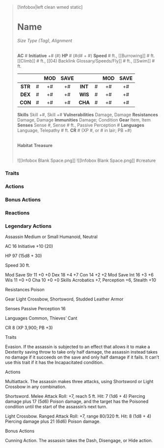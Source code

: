 > [!infobox|left clean wmed static]
> # Name
> *Size Type (Tag), Alignment*
> 
> | |
> | - |
> **AC** # **Initiative** +# (#)
> **HP** # (#d# + #)
> **Speed** # ft., [[Burrowing]] # ft. [[Climb]] # ft., [[04) Backlink Glossary/Speeds/Fly]] # ft., [[Swim]] # ft.
> 
> | | | MOD | SAVE | | | MOD | SAVE |
> | :-: | :-: | :-: | :-: | :-: | :-: | :-: | :-: |
> | **STR** | # | +# | +# | **INT** | # | +# | +# | 
> | **DEX** | # | +# | +# | **WIS** | # | +# | +# |
> | **CON** | # | +# | +# | **CHA** | # | +# | +# |
> **Skills** Skill +#, Skill +#
> **Vulnerabilities** Damage, Damage
> **Resistances** Damage, Damage
> **Immunities** Damage; Condition
> **Gear** Item, Item
> **Senses** Sense #, Sense # ft., Passive Perception #
> **Languages** Language, Telepathy # ft.
> **CR** # (XP #, or # in lair; PB +#)
>
> | |
> | - |
> **Habitat**
> **Treasure**
> 
> | |
> | - |
> ![[Infobox Blank Space.png]]
> ![[Infobox Blank Space.png]]
> #creature 


### Traits
### Actions
### Bonus Actions
### Reactions
### Legendary Actions
Assassin
Medium or Small Humanoid, Neutral

AC 16 Initiative +10 (20)

HP 97 (15d8 + 30)

Speed 30 ft.

Mod	Save
Str	11	+0	+0
Dex	18	+4	+7
Con	14	+2	+2
Mod	Save
Int	16	+3	+6
Wis	11	+0	+0
Cha	10	+0	+0
Skills Acrobatics +7, Perception +6, Stealth +10

Resistances Poison

Gear Light Crossbow, Shortsword, Studded Leather Armor

Senses Passive Perception 16

Languages Common, Thieves’ Cant

CR 8 (XP 3,900; PB +3)

Traits

Evasion. If the assassin is subjected to an effect that allows it to make a Dexterity saving throw to take only half damage, the assassin instead takes no damage if it succeeds on the save and only half damage if it fails. It can’t use this trait if it has the Incapacitated condition.

Actions

Multiattack. The assassin makes three attacks, using Shortsword or Light Crossbow in any combination.

Shortsword. Melee Attack Roll: +7, reach 5 ft. Hit: 7 (1d6 + 4) Piercing damage plus 17 (5d6) Poison damage, and the target has the Poisoned condition until the start of the assassin’s next turn.

Light Crossbow. Ranged Attack Roll: +7, range 80/320 ft. Hit: 8 (1d8 + 4) Piercing damage plus 21 (6d6) Poison damage.

Bonus Actions

Cunning Action. The assassin takes the Dash, Disengage, or Hide action.